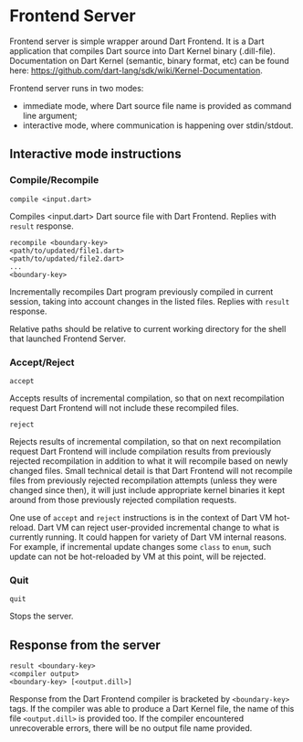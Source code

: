 # Frontend Server

Frontend server is simple wrapper around Dart Frontend. It is a Dart application
that compiles Dart source into Dart Kernel binary (.dill-file).
Documentation on Dart Kernel (semantic, binary format, etc) can be found here:
https://github.com/dart-lang/sdk/wiki/Kernel-Documentation.

Frontend server runs in two modes:
 - immediate mode, where Dart source file name is provided as command line
 argument;
 - interactive mode, where communication is happening over stdin/stdout.

## Interactive mode instructions

### Compile/Recompile
```
compile <input.dart>
```
 Compiles <input.dart> Dart source file with Dart Frontend. Replies with `result` response.

```
recompile <boundary-key>
<path/to/updated/file1.dart>
<path/to/updated/file2.dart>
...
<boundary-key>
```
 Incrementally recompiles Dart program previously compiled in current session, taking into account
 changes in the listed files. Replies with `result` response.

 Relative paths should be relative to current working directory for the shell that launched
 Frontend Server.

### Accept/Reject
```
accept
```
 Accepts results of incremental compilation, so that on next recompilation request Dart Frontend
 will not include these recompiled files.
```
reject
```
 Rejects results of incremental compilation, so that on next recompilation request Dart Frontend
 will include compilation results from previously rejected recompilation in addition to what it
 will recompile based on newly changed files.
 Small technical detail is that Dart Frontend will not recompile files from previously rejected
 recompilation attempts (unless they were changed since then), it will just include appropriate
 kernel binaries it kept around from those previously rejected compilation requests.

 One use of `accept` and `reject` instructions is in the context of Dart VM hot-reload. Dart VM can
 reject user-provided incremental change to what is currently running. It could happen for variety
 of Dart VM internal reasons. For example, if incremental update changes some `class` to `enum`,
 such update can not be hot-reloaded by VM at this point, will be rejected.

### Quit
```
quit
```
 Stops the server.

## Response from the server

```
result <boundary-key>
<compiler output>
<boundary-key> [<output.dill>]
```
Response from the Dart Frontend compiler is bracketed by `<boundary-key>` tags. If the compiler
was able to produce a Dart Kernel file, the name of this file `<output.dill>` is provided too.
If the compiler encountered unrecoverable errors, there will be no output file name provided.

